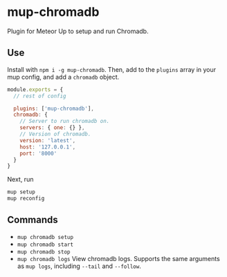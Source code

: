 # mup-chromadb

Plugin for Meteor Up to setup and run Chromadb.

## Use

Install with `npm i -g mup-chromadb`.
Then, add to the `plugins` array in your mup config, and add a `chromadb` object.

```js
module.exports = {
  // rest of config

  plugins: ['mup-chromadb'],
  chromadb: {
    // Server to run chromadb on.
    servers: { one: {} },
    // Version of chromadb.
    version: 'latest',
    host: '127.0.0.1',
    port: '8000'
  }
}
```

Next, run

```bash
mup setup
mup reconfig
```

## Commands
- `mup chromadb setup`
- `mup chromadb start`
- `mup chromadb stop`
- `mup chromadb logs` View chromadb logs. Supports the same arguments as `mup logs`, including `--tail` and `--follow`.


